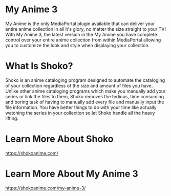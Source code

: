 # My Anime 3
My Anime is the only MediaPortal plugin available that can deliver your entire anime collection in all it's glory, no matter the size straight to your TV! With My Anime 3, the latest version in the My Anime you have complete control over your entire anime collection from within MediaPortal allowing you to customize the look and style when displaying your collection.

# What Is Shoko?
Shoko is an anime cataloging program designed to automate the cataloging of your collection regardless of the size and amount of files you have. Unlike other anime cataloging programs which make you manually add your series or link the files to them, Shoko removes the tedious, time consuming and boring task of having to manually add every file and manually input the file information. You have better things to do with your time like actually watching the series in your collection so let Shoko handle all the heavy lifting.

# Learn More About Shoko
https://shokoanime.com/

# Learn More About My Anime 3
https://shokoanime.com/my-anime-3/
